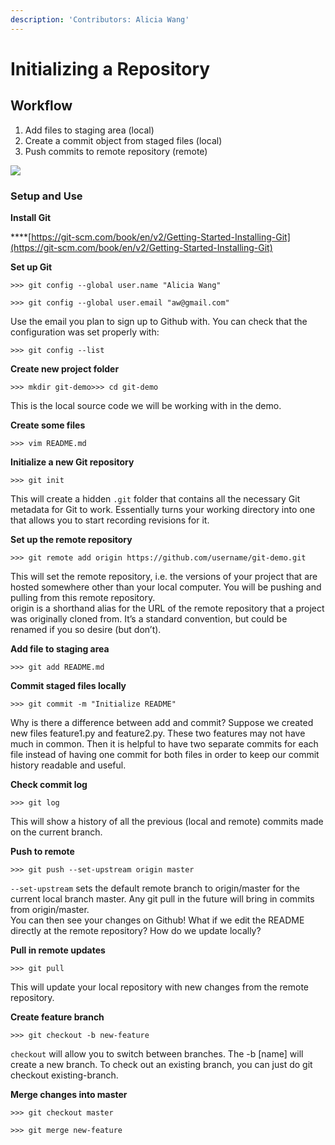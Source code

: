 ```yaml
---
description: 'Contributors: Alicia Wang'
---
```


# Initializing a Repository

## Workflow

1. Add files to staging area \(local\)
2. Create a commit object from staged files \(local\)
3. Push commits to remote repository \(remote\)

![](https://paper-attachments.dropbox.com/s_D8F66C7FAD791038CDAF79C9D57B71B6A6E39E9EA9887D408A0733B042741000_1541311324474_Screen+Shot+2018-11-04+at+1.01.52+AM.png)

### Setup and Use

**Install Git**

\*\*\*\*[https://git-scm.com/book/en/v2/Getting-Started-Installing-Git](https://git-scm.com/book/en/v2/Getting-Started-Installing-Git)

**Set up Git** 

`>>> git config --global user.name "Alicia Wang"`

`>>> git config --global user.email "aw@gmail.com"`

Use the email you plan to sign up to Github with. You can check that the configuration was set properly with:

`>>> git config --list`

**Create new project folder**

`>>> mkdir git-demo>>> cd git-demo`

This is the local source code we will be working with in the demo.

**Create some files**

`>>> vim README.md`

**Initialize a new Git repository**

`>>> git init`

This will create a hidden `.git` folder that contains all the necessary Git metadata for Git to work. Essentially turns your working directory into one that allows you to start recording revisions for it.

**Set up the remote repository**

`>>> git remote add origin https://github.com/username/git-demo.git`

This will set the remote repository, i.e. the versions of your project that are hosted somewhere other than your local computer. You will be pushing and pulling from this remote repository.  
origin is a shorthand alias for the URL of the remote repository that a project was originally cloned from. It’s a standard convention, but could be renamed if you so desire \(but don’t\). 

**Add file to staging area**

`>>> git add README.md`

**Commit staged files locally**

`>>> git commit -m "Initialize README"`

Why is there a difference between add and commit? Suppose we created new files feature1.py and feature2.py. These two features may not have much in common. Then it is helpful to have two separate commits for each file instead of having one commit for both files in order to keep our commit history readable and useful. 

**Check commit log**

`>>> git log`

This will show a history of all the previous \(local and remote\) commits made on the current branch.

**Push to remote**

`>>> git push --set-upstream origin master`

`--set-upstream` sets the default remote branch to origin/master for the current local branch master. Any git pull in the future will bring in commits from origin/master.  
You can then see your changes on Github! What if we edit the README directly at the remote repository? How do we update locally?

**Pull in remote updates**

`>>> git pull`

This will update your local repository with new changes from the remote repository.

**Create feature branch**

`>>> git checkout -b new-feature`

`checkout` will allow you to switch between branches. The -b \[name\] will create a new branch. To check out an existing branch, you can just do git checkout existing-branch. 

**Merge changes into master**

`>>> git checkout master`

`>>> git merge new-feature`

